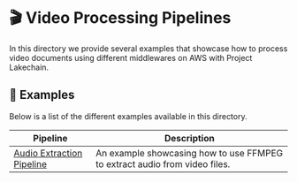 # 🎬 Video Processing Pipelines

In this directory we provide several examples that showcase how to process video documents using different middlewares on AWS with Project Lakechain.

## 🌟 Examples

Below is a list of the different examples available in this directory.

Pipeline | Description
--- | ---
[Audio Extraction Pipeline](audio-extraction-pipeline) | An example showcasing how to use FFMPEG to extract audio from video files.

